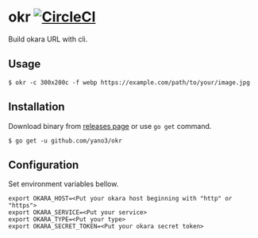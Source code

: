 # okr [![CircleCI](https://circleci.com/gh/yano3/okr.svg?style=shield)](https://circleci.com/gh/yano3/okr)

Build okara URL with cli.

## Usage

```console
$ okr -c 300x200c -f webp https://example.com/path/to/your/image.jpg
```

## Installation

Download binary from [releases page](https://github.com/yano3/okr/releases) or use `go get` command.

```console
$ go get -u github.com/yano3/okr
```

## Configuration

Set environment variables bellow.

```
export OKARA_HOST=<Put your okara host beginning with "http" or "https">
export OKARA_SERVICE=<Put your service>
export OKARA_TYPE=<Put your type>
export OKARA_SECRET_TOKEN=<Put your okara secret token>
```
